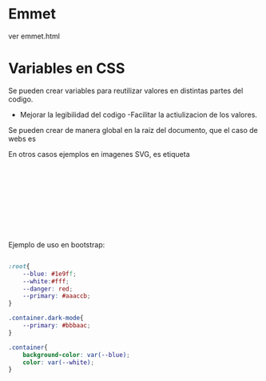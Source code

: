 # Emmet

ver emmet.html


# Variables en CSS

Se pueden crear variables para reutilizar valores en distintas partes del codigo.

- Mejorar la legibilidad del codigo
-Facilitar la actiulizacion de los valores.

Se pueden crear de manera global en la raiz del documento, que el caso de webs es <html>

En otros casos ejemplos en imagenes SVG, es etiqueta<svg>

Ejemplo de uso en bootstrap:


``` css

:root{
    --blue: #1e9ff;
    --white:#fff;
    --danger: red;
    --primary: #aaaccb;
}

.container.dark-mode{
    --primary: #bbbaac;
}

.container{
    background-color: var(--blue);
    color: var(--white);
}


```
